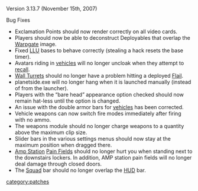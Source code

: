 Version 3.13.7 (November 15th, 2007)

Bug Fixes

-   Exclamation Points should now render correctly on all video cards.
-   Players should now be able to deconstruct Deployables that overlap
    the [Warpgate](Warpgate "wikilink") image.
-   Fixed [LLU](LLU "wikilink") bases to behave correctly (stealing a
    hack resets the base timer).
-   Avatars riding in [vehicles](vehicle "wikilink") will no longer
    uncloak when they attempt to [recall](recall "wikilink").
-   [Wall Turrets](Wall_Turret "wikilink") should no longer have a
    problem hitting a deployed [Flail](Flail "wikilink").
-   planetside.exe will no longer hang when it is launched manually
    (instead of from the launcher).
-   Players with the “bare head” appearance option checked should now
    remain hat-less until the option is changed.
-   An issue with the double armor bars for
    [vehicles](vehicle "wikilink") has been corrected.
-   Vehicle weapons can now switch fire modes immediately after firing
    with no ammo.
-   The weapons module should no longer charge weapons to a quantity
    above the maximum clip size.
-   Slider bars in the various settings menus should now stay at the
    maximum position when dragged there.
-   [Amp Station](Amp_Station "wikilink") [Pain
    Fields](Pain_Field "wikilink") should no longer hurt you when
    standing next to the downstairs lockers. In addition, AMP station
    pain fields will no longer deal damage through closed doors.
-   The [Squad](Squad "wikilink") bar should no longer overlap the
    [HUD](HUD "wikilink") bar.

[category:patches](category:patches "wikilink")
